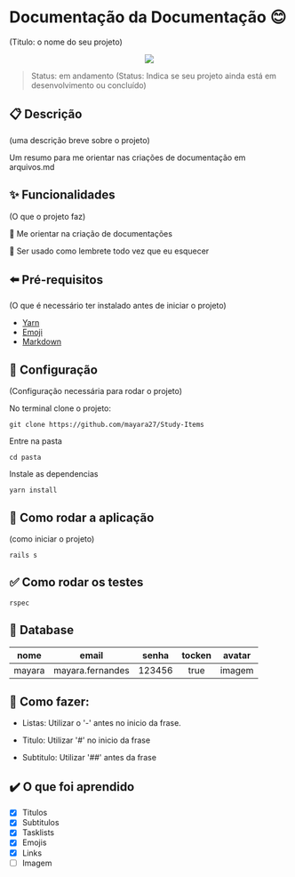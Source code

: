 # Documentação da Documentação :blush:
(Titulo: o nome do seu projeto)

<p align="center"> <img src=https://www.google.com/url?sa=i&url=https%3A%2F%2Fportswigger.net%2Fdaily-swig%2Fpopular-ruby-gem-strong-password-backdoored&psig=AOvVaw1fwqLt_cOhI-mbJR43QJW-&ust=1617999455221000&source=images&cd=vfe&ved=0CAIQjRxqFwoTCPiTzem77-8CFQAAAAAdAAAAABAD> </p>
  
>Status: em andamento
(Status: Indica se seu projeto ainda está em desenvolvimento ou concluído)

## :clipboard: Descrição
(uma descrição breve sobre o projeto)

Um  resumo para me orientar nas criações de documentação em arquivos.md

## :sparkles: Funcionalidades
(O que o projeto faz)

:pushpin: Me orientar na criação de documentações

:pushpin: Ser usado como lembrete todo vez que eu esquecer

## :arrow_left: Pré-requisitos
(O que é necessário ter instalado antes de iniciar o projeto)

- [Yarn](https://classic.yarnpkg.com/en/docs/install/#debian-stable)
- [Emoji](https://gist.github.com/rxaviers/7360908)
- [Markdown](https://guides.github.com/features/mastering-markdown/)

## :wrench: Configuração
(Configuração necessária para rodar o projeto)

No terminal clone o projeto:

```
git clone https://github.com/mayara27/Study-Items
```
Entre na pasta

```
cd pasta
```
Instale as dependencias

```
yarn install
```

## :eyes: Como rodar a aplicação
(como iniciar o projeto)

```
rails s
```

## :white_check_mark: Como rodar os testes

```
rspec
```

## :small_blue_diamond: Database

|  nome  | email           |senha    | tocken | avatar   |
|:--------:|:-----------------:|:---------:|:--------:|:----------:|
|mayara  |mayara.fernandes |123456   |  true  |  imagem  |


## :hammer: Como fazer:

- Listas: Utilizar o '-' antes no inicio da frase.

- Titulo: Utilizar '#' no inicio da frase

- Subtitulo: Utilizar '##' antes da frase


## :heavy_check_mark: O que foi aprendido

- [x] Titulos
- [x] Subtitulos
- [x] Tasklists
- [x] Emojis 
- [x] Links
- [ ] Imagem
